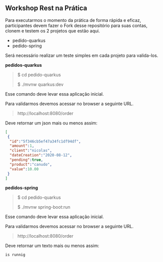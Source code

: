 ## Workshop Rest na Prática

Para executarmos o momento da prática de forma rápida e eficaz, participantes devem fazer o Fork desse repositório para suas contas, clonem e testem os 2 projetos que estão aqui.

- pedido-quarkus
- pedido-spring

Será necessário realizar um teste simples em cada projeto para valida-los.

**pedidos-quarkus**

> $ cd pedido-quarkus
>
> $ ./mvnw quarkus:dev

Esse comando deve levar essa aplicação inicial.

Para validarmos devemos acessar no browser a seguinte URL.

> http://localhost:8080/order

Deve retornar um json mais ou menos assim:

```json
[
 {
  "id":"5f346cb5ef47a34fc1df94df",
  "amount":1,
  "client":"nicolas",
  "dateCreation":"2020-08-12",
  "pending":true,
  "product":"canudo",
  "value":10.00
 }
]
```

**pedidos-spring**

> $ cd pedido-quarkus
>
> $ ./mvnw spring-boot:run

Esse comando deve levar essa aplicação inicial.

Para validarmos devemos acessar no browser a seguinte URL.

> http://localhost:8080/order

Deve retornar um texto mais ou menos assim:

```
is runnig
```



